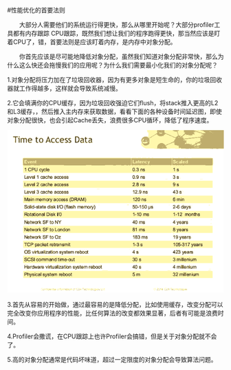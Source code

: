 #性能优化的首要法则

　　大部分人需要他们的系统运行得更快，那么从哪里开始呢？大部分profiler工具都有内存跟踪 CPU跟踪，既然我们想让我们的程序跑得更快，那当然应该是盯着CPU了，错，首要法则是应该盯着内存，是内存中对象分配。

　　你首先应该是尽可能地降低对象分配，虽然我们知道对象分配非常快，那么为什么这么快还会拖慢我们的应用呢？为什么我们需要最小化我们的对象分配呢？

1.对象分配将压力加在了垃圾回收器，因为有更多对象是短生命的，你的垃圾回收器就工作得越多，这样就会导致系统减慢。

2.它会填满你的CPU缓存，因为垃圾回收强迫它们flush，将stack推入更高的L2和L3缓存，，然后推入主内存来获取数据，看看下面的各种设备时间延迟图，即使对象分配很快，也会引起Cache丢失，浪费很多CPU循环，降低了程序速度。

![](images/23/firstrule.png)

3.首先从容易的开始做，通过最容易的是降低分配，比如使用缓存，改变分配可以完全改变你应用程序的性能，比任何算法的改变都效果显著，后者有可能是浪费时间。

4.Profiler会撒谎，在CPU跟踪上也许Profiler会搞错，但是关于对象分配就不会了。

5.高的对象分配通常是代码坏味道，超过一定限度的对象分配会导致算法问题。

 